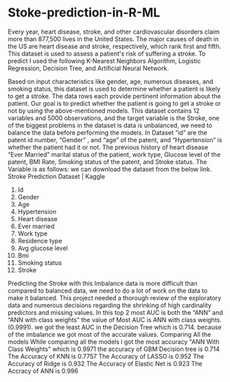 # Stoke-prediction-in-R-ML

Every year, heart disease, stroke, and other cardiovascular disorders claim more than 877,500
lives in the United States. The major causes of death in the US are heart disease and stroke,
respectively, which rank first and fifth. This dataset is used to assess a patient's risk of suffering
a stroke. To predict I used the following K-Nearest Neighbors Algorithm, Logistic Regression,
Decision Tree, and Artificial Neural Network.

Based on input characteristics like gender, age, numerous diseases, and smoking status, this
dataset is used to determine whether a patient is likely to get a stroke. The data rows each
provide pertinent information about the patient. Our goal is to predict whether the patient is
going to get a stroke or not by using the above-mentioned models.
This dataset contains 12 variables and 5000 observations, and the target variable is the Stroke,
one of the biggest problems in the dataset is data is unbalanced, we need to balance the data
before performing the models. In Dataset “id” are the patent id number,
“Gender”
, and “age”
of the patent, and “Hypertension” is whether the patient had it or not. The previous history of
heart disease “Ever Married” marital status of the patient, work type, Glucose level of the
patent, BMI Rate, Smoking status of the patent, and Stroke status.
The Variable is as follows:
we can download the dataset from the below link.
Stroke Prediction Dataset | Kaggle

1. Id
2. Gender
3. Age
4. Hypertension
5. Heart disease
6. Ever married
7. Work type
8. Residence type
9. Avg glucose level
10. Bmi
11. Smoking status
12. Stroke

Predicting the Stroke with this Imbalance data is more difficult than compared to balanced
data, we need to do a lot of work on the data to make it balanced. This project needed a
thorough review of the exploratory data and numerous decisions regarding the shrinking of
high cardinality predictors and missing values.
In this top 2 most AUC is both the “ANN” and “ANN with class weights” the value of Most AUC
is ANN with class weights. (0.9991). we got the least AUC in the Decision Tree which is 0.714.
because of the imbalance we got most of the accurate values.
Comparing All the models
While comparing all the models i got the most accuracy "ANN With Class Weights" which is
0.9971
the accuracy of GBM Decision tree is 0.714
The Accuracy of KNN is 0.7757
The Accuracy of LASSO is 0.952
The Accuracy of Ridge is 0.932
The Accuracy of Elastic Net is 0.923
The Accracy of ANN is 0.996
